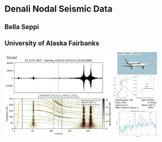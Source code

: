 # Denali Nodal Seismic Data
## Bella Seppi

## University of Alaska Fairbanks
![stations](sample_image.png)

